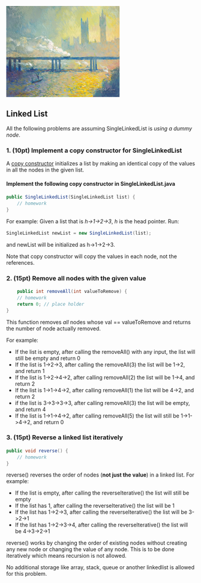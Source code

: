 <img src="images/train.jpg"
     alt="hanoi tower sketch"
     width="60%" />

## Linked List

All the following problems are assuming SingleLinkedList is *using a dummy node*.

### 1. (10pt) Implement a copy constructor for SingleLinkedList
A [copy constructor](https://www.baeldung.com/java-copy-constructor) initializes a list by making an identical copy of the values in all the nodes in the given list.

#### Implement the following copy constructor in SingleLinkedList.java
```java
public SingleLinkedList(SingleLinkedList list) {
    // homework
}
```

For example:
Given a list that is  *h->1->2->3*, *h* is the head pointer. Run:
```java
SingleLinkedList newList = new SingleLinkedList(list);
```
and newList will be initialized as h->1->2->3.

Note that copy constructor will copy the values in each node, not the references. 

### 2. (15pt) Remove all nodes with the given value
```java
    public int removeAll(int valueToRemove) {
    // homework
    return 0; // place holder
}
```
This function removes *all* nodes whose val == valueToRemove and returns the number of node actually removed.

For example:

- If the list is empty, after calling the removeAll() with any input, the list will still be empty and return 0
- If the list is 1->2->3, after calling the removeAll(3) the list will be 1->2, and return 1
- If the list is 1->2->4->2, after calling removeAll(2) the list will be 1->4, and return 2
- If the list is 1->1->4->2, after calling removeAll(1) the list will be 4->2, and return 2
- if the list is 3->3->3->3, after calling removeAll(3) the list will be empty, and return 4
- If the list is 1->1->4->2, after calling removeAll(5) the list will still be 1->1->4->2, and return 0

### 3. (15pt) Reverse a linked list iteratively
```java
public void reverse() {
    // homework
}
```

reverse() reverses the order of nodes (**not just the value**) in a linked list. For example:

* If the list is empty, after calling the reverseIterative() the list will still be empty
* If the list has 1, after calling the reverseIterative() the list will be 1
* If the list has 1->2->3, after calling the reverseIterative() the list will be 3->2->1
* If the list has 1->2->3->4, after calling the reverseIterative() the list will be 4->3->2->1

reverse() works by changing the order of existing nodes without creating any new node or changing the value of any node. This is to be done iteratively which means recursion is not allowed.

No additional storage like array, stack, queue or another linkedlist is allowed for this problem.
